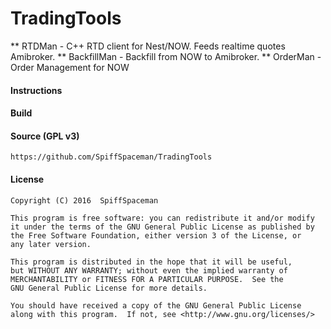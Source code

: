 TradingTools
=======

** RTDMan - C++ RTD client for Nest/NOW. Feeds realtime quotes Amibroker.
** BackfillMan - Backfill from NOW to Amibroker. 
** OrderMan - Order Management for NOW

#### Instructions        

#### Build

#### Source (GPL v3)
    https://github.com/SpiffSpaceman/TradingTools

#### License
    Copyright (C) 2016  SpiffSpaceman

    This program is free software: you can redistribute it and/or modify
    it under the terms of the GNU General Public License as published by
    the Free Software Foundation, either version 3 of the License, or
    any later version.

    This program is distributed in the hope that it will be useful,
    but WITHOUT ANY WARRANTY; without even the implied warranty of
    MERCHANTABILITY or FITNESS FOR A PARTICULAR PURPOSE.  See the
    GNU General Public License for more details.

    You should have received a copy of the GNU General Public License
    along with this program.  If not, see <http://www.gnu.org/licenses/>
